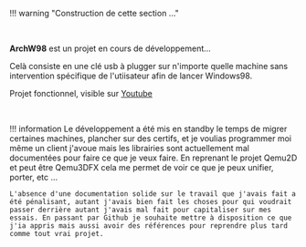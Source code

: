 !!! warning "Construction de cette section ..."

<br>


**ArchW98**  est un projet en cours de développement...

Celà consiste en une clé usb à plugger sur n'importe quelle machine sans intervention spécifique de l'utiisateur afin de lancer Windows98.

Projet fonctionnel, visible sur [Youtube](https://www.youtube.com/watch?v=MZzoFQTkN9M&t=1s)

<br>

!!! information
    Le développement a été mis en standby le temps de migrer certaines machines, plancher sur des certifs, et je voulias programmer moi même un client j'avoue mais les librairies sont actuellement mal documentées pour faire ce que je veux faire. En reprenant le projet Qemu2D et peut être Qemu3DFX cela me permet de voir ce que je peux unifier, porter, etc ...

    L'absence d'une documentation solide sur le travail que j'avais fait a été pénalisant, autant j'avais bien fait les choses pour qui voudrait passer derrière autant j'avais mal fait pour capitaliser sur mes essais. En passant par Github je souhaite mettre à disposition ce que j'ia appris mais aussi avoir des références pour reprendre plus tard comme tout vrai projet.